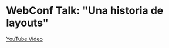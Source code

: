 # WebConf Talk: "Una historia de layouts"

[YouTube Video](https://www.youtube.com/watch?v=rLhwlim4VOU)


